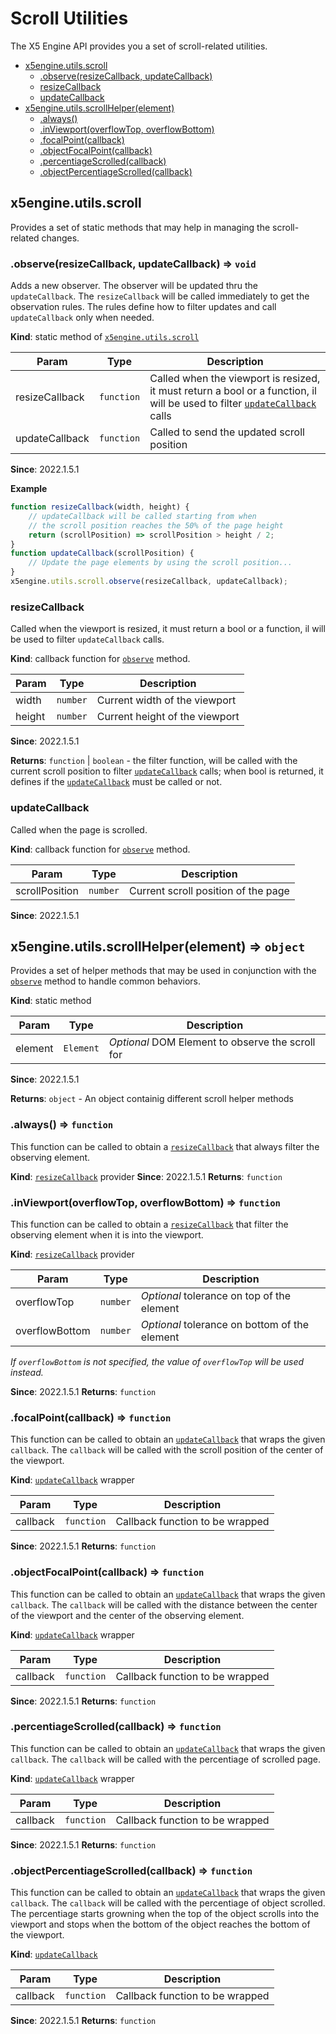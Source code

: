 # Scroll Utilities

The X5 Engine API provides you a set of scroll-related utilities.

* [x5engine.utils.scroll](#module_x5engine.utils.scroll)
    * [.observe(resizeCallback, updateCallback)](#module_x5engine.utils.scroll.observe)
    * [resizeCallback](#module_x5engine.utils.scroll.resizeCallback)
    * [updateCallback](#module_x5engine.utils.scroll.updateCallback)
* [x5engine.utils.scrollHelper(element)](#module_x5engine.utils.scrollHelper)
    * [.always()](#module_x5engine.utils.scrollHelper.always)
    * [.inViewport(overflowTop, overflowBottom)](#module_x5engine.utils.scrollHelper.inViewport)
    * [.focalPoint(callback)](#module_x5engine.utils.scrollHelper.focalPoint)
    * [.objectFocalPoint(callback)](#module_x5engine.utils.scrollHelper.objectFocalPoint)
    * [.percentiageScrolled(callback)](#module_x5engine.utils.scrollHelper.percentiageScrolled)
    * [.objectPercentiageScrolled(callback)](#module_x5engine.utils.scrollHelper.objectPercentiageScrolled)

<a name="module_x5engine.utils.scroll"></a>
## x5engine.utils.scroll

Provides a set of static methods that may help in managing the scroll-related changes.

<a name="module_x5engine.utils.scroll.observe"></a>
### .observe(resizeCallback, updateCallback) ⇒ <code>void</code>

Adds a new observer. The observer will be updated thru the <code>updateCallback</code>.
The <code>resizeCallback</code> will be called immediately to get the observation rules.
The rules define how to filter updates and call <code>updateCallback</code> only when needed.

**Kind**: static method of <code>[x5engine.utils.scroll](#module_x5engine.utils.scroll)</code>

| Param          | Type                  | Description                                                              |
| -------------- | --------------------- | ------------------------------------------------------------------------ |
| resizeCallback | <code>function</code> | Called when the viewport is resized, it must return a bool or a function, il will be used to filter <code>[updateCallback](#module_x5engine.utils.scroll.updateCallback)</code> calls                                                                                                               |
| updateCallback | <code>function</code> | Called to send the updated scroll position                               |

**Since**: 2022.1.5.1

**Example**  
```js
function resizeCallback(width, height) {
    // updateCallback will be called starting from when
    // the scroll position reaches the 50% of the page height
    return (scrollPosition) => scrollPosition > height / 2;
}
function updateCallback(scrollPosition) {
    // Update the page elements by using the scroll position...
}
x5engine.utils.scroll.observe(resizeCallback, updateCallback);
```

<a name="module_x5engine.utils.scroll.resizeCallback"></a>
### resizeCallback

Called when the viewport is resized, it must return a bool or a function, il will be used to filter <code>updateCallback</code> calls.

**Kind**: callback function for <code>[observe](#module_x5engine.utils.scroll.observe)</code> method.

| Param  | Type                | Description                    |
| ------ | ------------------- | ------------------------------ |
| width  | <code>number</code> | Current width of the viewport  |
| height | <code>number</code> | Current height of the viewport |

**Since**: 2022.1.5.1

**Returns**: <code>function</code> &#124; <code>boolean</code> - the filter function, will be called with the current scroll position to filter <code>[updateCallback](#module_x5engine.utils.scroll.updateCallback)</code> calls; when bool is returned, it defines if the <code>[updateCallback](#module_x5engine.utils.scroll.updateCallback)</code> must be called or not.

<a name="module_x5engine.utils.scroll.updateCallback"></a>
### updateCallback

Called when the page is scrolled.

**Kind**: callback function for <code>[observe](#module_x5engine.utils.scroll.observe)</code> method.

| Param           | Type                | Description                          |
| --------------- | ------------------- | ------------------------------------ |
| scrollPosition  | <code>number</code> | Current scroll position of the page  |

**Since**: 2022.1.5.1

<a name="module_x5engine.utils.scrollHelper"></a>
## x5engine.utils.scrollHelper(element) ⇒ <code>object</code>

Provides a set of helper methods that may be used in conjunction with the <code>[observe](#module_x5engine.utils.scroll.observe)</code> method to handle common behaviors.

**Kind**: static method

| Param    | Type                 | Description                                       |
| -------- | -------------------- | ------------------------------------------------- |
| element  | <code>Element</code> | *Optional* DOM Element to observe the scroll for  |

**Since**: 2022.1.5.1

**Returns**: <code>object</code> - An object containig different scroll helper methods

<a name="module_x5engine.utils.scrollHelper.always"></a>
### .always() ⇒ <code>function</code>

This function can be called to obtain a <code>[resizeCallback](#module_x5engine.utils.scroll.resizeCallback)</code> that always filter the observing element.

**Kind**: <code>[resizeCallback](#module_x5engine.utils.scroll.resizeCallback)</code> provider
**Since**: 2022.1.5.1
**Returns**: <code>function</code>

<a name="module_x5engine.utils.scrollHelper.inViewport"></a>
### .inViewport(overflowTop, overflowBottom) ⇒ <code>function</code>

This function can be called to obtain a <code>[resizeCallback](#module_x5engine.utils.scroll.resizeCallback)</code> that filter the observing element when it is into the viewport.

**Kind**: <code>[resizeCallback](#module_x5engine.utils.scroll.resizeCallback)</code> provider

| Param           | Type                | Description                                     |
| --------------- | ------------------- | ----------------------------------------------- |
| overflowTop     | <code>number</code> | *Optional* tolerance on top of the element     |
| overflowBottom  | <code>number</code> | *Optional* tolerance on bottom of the element  |

*If <code>overflowBottom</code> is not specified, the value of <code>overflowTop</code> will be used instead.*

**Since**: 2022.1.5.1
**Returns**: <code>function</code>

<a name="module_x5engine.utils.scrollHelper.focalPoint"></a>
### .focalPoint(callback) ⇒ <code>function</code>

This function can be called to obtain an <code>[updateCallback](#module_x5engine.utils.scroll.updateCallback)</code> that wraps the given <code>callback</code>. The <code>callback</code> will be called with the scroll position of the center of the viewport.

**Kind**: <code>[updateCallback](#module_x5engine.utils.scroll.updateCallback)</code> wrapper

| Param        | Type                  | Description                         |
| ------------ | --------------------- | ----------------------------------- |
| callback     | <code>function</code> | Callback function to be wrapped     |

**Since**: 2022.1.5.1
**Returns**: <code>function</code>

<a name="module_x5engine.utils.scrollHelper.objectFocalPoint"></a>
### .objectFocalPoint(callback) ⇒ <code>function</code>

This function can be called to obtain an <code>[updateCallback](#module_x5engine.utils.scroll.updateCallback)</code> that wraps the given <code>callback</code>. The <code>callback</code> will be called with the distance between the center of the viewport and the center of the observing element.

**Kind**: <code>[updateCallback](#module_x5engine.utils.scroll.updateCallback)</code> wrapper

| Param        | Type                  | Description                         |
| ------------ | --------------------- | ----------------------------------- |
| callback     | <code>function</code> | Callback function to be wrapped     |

**Since**: 2022.1.5.1
**Returns**: <code>function</code>

<a name="module_x5engine.utils.scrollHelper.percentiageScrolled"></a>
### .percentiageScrolled(callback) ⇒ <code>function</code>

This function can be called to obtain an <code>[updateCallback](#module_x5engine.utils.scroll.updateCallback)</code> that wraps the given <code>callback</code>. The <code>callback</code> will be called with the percentiage of scrolled page.

**Kind**: <code>[updateCallback](#module_x5engine.utils.scroll.updateCallback)</code> wrapper

| Param        | Type                  | Description                         |
| ------------ | --------------------- | ----------------------------------- |
| callback     | <code>function</code> | Callback function to be wrapped     |

**Since**: 2022.1.5.1
**Returns**: <code>function</code>

<a name="module_x5engine.utils.scrollHelper.objectPercentiageScrolled"></a>
### .objectPercentiageScrolled(callback) ⇒ <code>function</code>

This function can be called to obtain an <code>[updateCallback](#module_x5engine.utils.scroll.updateCallback)</code> that wraps the given <code>callback</code>. The <code>callback</code> will be called with the percentiage of object scrolled. The percentiage starts growning when the top of the object scrolls into the viewport and stops when the bottom of the object reaches the bottom of the viewport.

**Kind**: <code>[updateCallback](#module_x5engine.utils.scroll.updateCallback)</code>

| Param        | Type                  | Description                         |
| ------------ | --------------------- | ----------------------------------- |
| callback     | <code>function</code> | Callback function to be wrapped     |

**Since**: 2022.1.5.1
**Returns**: <code>function</code>
